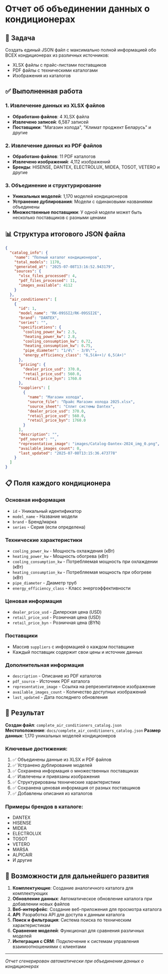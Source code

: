 # Отчет об объединении данных о кондиционерах

## 🎯 Задача
Создать единый JSON файл с максимально полной информацией обо ВСЕХ кондиционерах из различных источников:
- XLSX файлы с прайс-листами поставщиков
- PDF файлы с техническими каталогами
- Изображения из каталогов

## ✅ Выполненная работа

### 1. Извлечение данных из XLSX файлов
- **Обработано файлов**: 4 XLSX файла
- **Извлечено записей**: 6,587 записей
- **Поставщики**: "Магазин холода", "Климат проджект Беларусь" и другие

### 2. Извлечение данных из PDF файлов
- **Обработано файлов**: 11 PDF каталогов
- **Извлечено изображений**: 4,112 изображений
- **Бренды**: HISENSE, DANTEX, ELECTROLUX, MIDEA, TOSOT, VETERO и другие

### 3. Объединение и структурирование
- **Уникальных моделей**: 1,170 моделей кондиционеров
- **Устранение дублирования**: Модели с одинаковыми названиями объединены
- **Множественные поставщики**: У одной модели может быть несколько поставщиков с разными ценами

## 📊 Структура итогового JSON файла

```json
{
  "catalog_info": {
    "name": "Полный каталог кондиционеров",
    "total_models": 1170,
    "generated_at": "2025-07-08T13:16:52.943179",
    "sources": {
      "xlsx_files_processed": 4,
      "pdf_files_processed": 11,
      "images_available": 4112
    }
  },
  "air_conditioners": [
    {
      "id": 1,
      "model_name": "RK-09SSI2/RK-09SSI2E",
      "brand": "DANTEX",
      "series": "",
      "specifications": {
        "cooling_power_kw": 2.5,
        "heating_power_kw": 2.8,
        "cooling_consumption_kw": 0.72,
        "heating_consumption_kw": 0.75,
        "pipe_diameter": "1/4\" - 3/8\"",
        "energy_efficiency_class": "6,5(A++)/ 6,5(A+)"
      },
      "pricing": {
        "dealer_price_usd": 370.0,
        "retail_price_usd": 560.0,
        "retail_price_byn": 1760.0
      },
      "suppliers": [
        {
          "name": "Магазин холода",
          "source_file": "Прайс Магазин холода 2025.xlsx",
          "source_sheet": "Сплит системы Dantex",
          "dealer_price_usd": 370.0,
          "retail_price_usd": 560.0,
          "retail_price_byn": 1760.0
        }
      ],
      "description": "",
      "pdf_source": "",
      "representative_image": "images/Catalog-Dantex-2024_img_0.png",
      "available_images_count": 0,
      "last_updated": "2025-07-08T13:15:36.473778"
    }
  ]
}
```

## 📋 Поля каждого кондиционера

### Основная информация
- `id` - Уникальный идентификатор
- `model_name` - Название модели
- `brand` - Бренд/марка
- `series` - Серия (если определена)

### Технические характеристики
- `cooling_power_kw` - Мощность охлаждения (кВт)
- `heating_power_kw` - Мощность обогрева (кВт)
- `cooling_consumption_kw` - Потребляемая мощность при охлаждении (кВт)
- `heating_consumption_kw` - Потребляемая мощность при обогреве (кВт)
- `pipe_diameter` - Диаметр труб
- `energy_efficiency_class` - Класс энергоэффективности

### Ценовая информация
- `dealer_price_usd` - Дилерская цена (USD)
- `retail_price_usd` - Розничная цена (USD)
- `retail_price_byn` - Розничная цена (BYN)

### Поставщики
- Массив `suppliers` с информацией о каждом поставщике
- Каждый поставщик содержит свои цены и источник данных

### Дополнительная информация
- `description` - Описание из PDF каталогов
- `pdf_source` - Источник PDF каталога
- `representative_image` - Ссылка на репрезентативное изображение
- `available_images_count` - Количество доступных изображений
- `last_updated` - Дата последнего обновления

## 🎉 Результат

**Создан файл**: `complete_air_conditioners_catalog.json`
**Местоположение**: `docs/complete_air_conditioners_catalog.json`
**Размер данных**: 1,170 уникальных моделей кондиционеров

### Ключевые достижения:
1. ✅ Объединены данные из XLSX и PDF файлов
2. ✅ Устранено дублирование моделей
3. ✅ Сохранена информация о множественных поставщиках
4. ✅ Извлечены и привязаны изображения
5. ✅ Структурированы технические характеристики
6. ✅ Сохранена ценовая информация от разных поставщиков
7. ✅ Добавлены описания из каталогов

### Примеры брендов в каталоге:
- DANTEX
- HISENSE  
- MIDEA
- ELECTROLUX
- TOSOT
- VETERO
- MARSA
- ALPICAIR
- И другие

## 🔄 Возможности для дальнейшего развития

1. **Комплектующие**: Создание аналогичного каталога для комплектующих
2. **Обновление данных**: Автоматическое обновление каталога при добавлении новых файлов
3. **Веб-интерфейс**: Создание веб-приложения для просмотра каталога
4. **API**: Разработка API для доступа к данным каталога
5. **Поиск и фильтрация**: Система поиска по техническим характеристикам
6. **Сравнение моделей**: Функционал для сравнения различных моделей
7. **Интеграция с CRM**: Подключение к системам управления взаимоотношениями с клиентами

---
*Отчет сгенерирован автоматически при объединении данных о кондиционерах*
